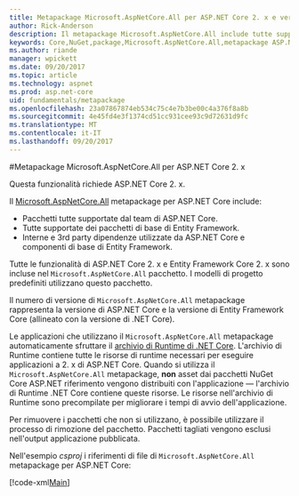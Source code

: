 ```yaml
---
title: Metapackage Microsoft.AspNetCore.All per ASP.NET Core 2. x e versioni successive
author: Rick-Anderson
description: Il metapackage Microsoft.AspNetCore.All include tutte supportate dei pacchetti di ASP.NET Core e di Entity Framework Core, con le relative dipendenze.
keywords: Core,NuGet,package,Microsoft.AspNetCore.All,metapackage ASP.NET
ms.author: riande
manager: wpickett
ms.date: 09/20/2017
ms.topic: article
ms.technology: aspnet
ms.prod: asp.net-core
uid: fundamentals/metapackage
ms.openlocfilehash: 23a07867874eb534c75c4e7b3be00c4a376f8a8b
ms.sourcegitcommit: 4e45fd4e3f1374cd51cc931cee93c9d72631d9fc
ms.translationtype: MT
ms.contentlocale: it-IT
ms.lasthandoff: 09/20/2017
---
```

#<a name="microsoftaspnetcoreall-metapackage-for-aspnet-core-2x"></a>Metapackage Microsoft.AspNetCore.All per ASP.NET Core 2. x

Questa funzionalità richiede ASP.NET Core 2. x.

Il [Microsoft.AspNetCore.All](https://www.nuget.org/packages/Microsoft.AspNetCore.All) metapackage per ASP.NET Core include:

* Pacchetti tutte supportate dal team di ASP.NET Core.
* Tutte supportate dei pacchetti di base di Entity Framework. 
* Interne e 3rd party dipendenze utilizzate da ASP.NET Core e componenti di base di Entity Framework. 

Tutte le funzionalità di ASP.NET Core 2. x e Entity Framework Core 2. x sono incluse nel `Microsoft.AspNetCore.All` pacchetto. I modelli di progetto predefiniti utilizzano questo pacchetto.

Il numero di versione di `Microsoft.AspNetCore.All` metapackage rappresenta la versione di ASP.NET Core e la versione di Entity Framework Core (allineato con la versione di .NET Core).

Le applicazioni che utilizzano il `Microsoft.AspNetCore.All` metapackage automaticamente sfruttare il [archivio di Runtime di .NET Core](https://docs.microsoft.com/dotnet/core/deploying/runtime-store). L'archivio di Runtime contiene tutte le risorse di runtime necessari per eseguire applicazioni a 2. x di ASP.NET Core. Quando si utilizza il `Microsoft.AspNetCore.All` metapackage, **non** asset dai pacchetti NuGet Core ASP.NET riferimento vengono distribuiti con l'applicazione &mdash; l'archivio di Runtime .NET Core contiene queste risorse. Le risorse nell'archivio di Runtime sono precompilate per migliorare i tempi di avvio dell'applicazione.

Per rimuovere i pacchetti che non si utilizzano, è possibile utilizzare il processo di rimozione del pacchetto. Pacchetti tagliati vengono esclusi nell'output applicazione pubblicata.

Nell'esempio *csproj* i riferimenti di file di `Microsoft.AspNetCore.All` metapackage per ASP.NET Core:

[!code-xml[Main](..\mvc\views\view-compilation\sample\MvcRazorCompileOnPublish2.csproj?highlight=9)]
